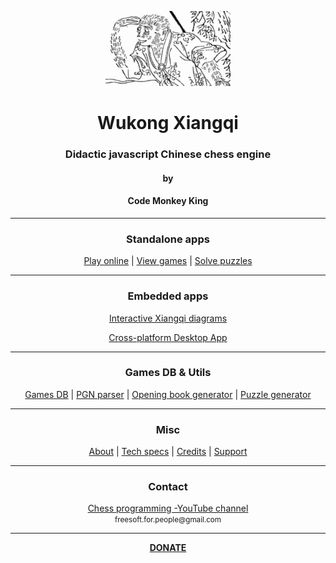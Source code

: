 <p align="center">
  <img src="src/gui/game/images/misc/logo.png">
</p>

<h1 align="center">Wukong Xiangqi</h1>
<h3 align="center">Didactic javascript Chinese chess engine</h3>
<h4 align="center">by</h4>
<h4 align="center">Code Monkey King</h4>
<hr>
<h3 align="center">Standalone apps</h3>
<p align="center">
  <a href="https://maksimkorzh.github.io/wukong-xiangqi/src/gui/xiangqi.html">Play online</a> |
  <a href="https://maksimkorzh.github.io/wukong-xiangqi/apps/game_viewer/gui/game_viewer.html">View games</a> |
  <a href="https://maksimkorzh.github.io/wukong-xiangqi/apps/puzzle_solver/gui/puzzle_solver.html">Solve puzzles</a>
</p>
<hr>
<h3 align="center">Embedded apps</h3>
<p align="center"><a href="https://maksimkorzh.github.io/interactive-xiangqi-apps/apps/embed.html">Interactive Xiangqi diagrams</a></p>
<p align="center"><a href="https://github.com/maksimKorzh/ccbridge-js">Cross-platform Desktop App</a></p>
<hr>
<h3 align="center">Games DB & Utils</h3>
<p align="center">
  <a href="https://github.com/maksimKorzh/wukong-xiangqi/tree/main/xqdb">Games DB</a> |
  <a href="https://github.com/maksimKorzh/wukong-xiangqi/tree/main/xiangqi_pgn_parser">PGN parser</a> |
  <a href="https://github.com/maksimKorzh/wukong-xiangqi/tree/main/opening_book_generator">Opening book generator</a> |
  <a href="https://github.com/maksimKorzh/wukong-xiangqi/tree/main/puzzle_generator">Puzzle generator</a>
</p>
<hr>
<h3 align="center">Misc</h3>
<p align="center">
  <a href="https://github.com/maksimKorzh/wukong-xiangqi/blob/main/docs/ABOUT.MD">About</a> |
  <a href="https://github.com/maksimKorzh/wukong-xiangqi/blob/main/docs/SPECS.MD">Tech specs</a> |
  <a href="https://github.com/maksimKorzh/wukong-xiangqi/blob/main/docs/CREDITS.MD">Credits</a> |
  <a href="https://github.com/maksimKorzh/wukong-xiangqi/issues">Support</a>
</p>
<hr>
<h3 align="center">Contact</h3>
<p align="center">
  <a href="https://www.youtube.com/channel/UCB9-prLkPwgvlKKqDgXhsMQ/playlists">Chess programming -YouTube channel</a><br>
  <small>freesoft.for.people@gmail.com</small>
</p>
<hr>
<p align="center">
  <a href="https://www.patreon.com/code_monkey_king"><strong>DONATE</strong></a>
</p>



 


